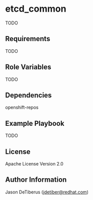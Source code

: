 etcd_common
========================

TODO

Requirements
------------

TODO

Role Variables
--------------

TODO

Dependencies
------------

openshift-repos

Example Playbook
----------------

TODO

License
-------

Apache License Version 2.0

Author Information
------------------

Jason DeTiberus (jdetiber@redhat.com)
